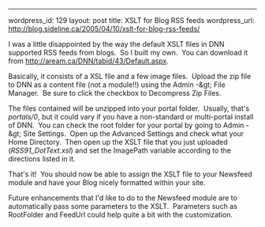 --- 
wordpress_id: 129
layout: post
title: XSLT for Blog RSS feeds
wordpress_url: http://blog.sideline.ca/2005/04/10/xslt-for-blog-rss-feeds/

<p>I was a little disappointed by the way the default XSLT files in DNN supported RSS feeds from blogs.  So I built my own.  You can download it from <a href="http://aream.ca/DNN/tabid/43/Default.aspx">http://aream.ca/DNN/tabid/43/Default.aspx</a>.</p>
<p>Basically, it consists of a XSL file and a few image files.  Upload the zip file to DNN as a content file (not a module!!) using the Admin -&amp;gt; File Manager.  Be sure to click the checkbox to Decompress Zip Files.</p>
<p>The files contained will be unzipped into your portal folder.  Usually, that's <em>portals/0</em>, but it could vary if you have a non-standard or multi-portal install of DNN.  You can check the root folder for your portal by going to Admin -&amp;gt; Site Settings.  Open up the Advanced Settings and check what your Home Directory.  Then open up the XSLT file that you just uploaded (<em>RSS91_DotText.xsl</em>) and set the ImagePath variable according to the directions listed in it.</p>
<p>That's it!  You should now be able to assign the XSLT file to your Newsfeed module and have your Blog nicely formatted within your site.</p>
<p>Future enhancements that I'd like to do to the Newsfeed module are to automatically pass some parameters to the XSLT.  Parameters such as RootFolder and FeedUrl could help quite a bit with the customization.</p>
